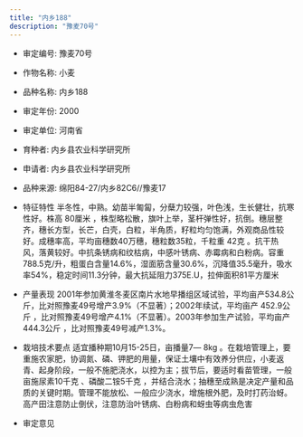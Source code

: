```yaml
---
title: "内乡188"
description: "豫麦70号"
---
```

* 审定编号:  豫麦70号

*  作物名称:  小麦

*  品种名称:  内乡188

*  审定年份:  2000

*  审定单位:  河南省

* 育种者:  内乡县农业科学研究所

*  申请者:  内乡县农业科学研究所

*  品种来源:  绵阳84-27/内乡82C6//豫麦17

*  特征特性
半冬性，中熟。幼苗半匍匐，分蘖力较强，叶色浅，生长健壮，抗寒性好。株高 80厘米 ，株型略松散，旗叶上举，茎杆弹性好，抗倒。穗层整齐，穗长方型，长芒，白壳，白粒，半角质，籽粒均匀饱满，外观商品性较好。成穗率高，平均亩穗数40万穗，穗粒数35粒，千粒重 42克 。抗干热风，落黄较好。中抗条锈病和纹枯病，中感叶锈病、赤霉病和白粉病。容重788.5克/升，粗蛋白含量14.6%，湿面筋含量30.6%，沉降值35.5毫升，吸水率54%，稳定时间11.3分钟，最大抗延阻力375E.U，拉伸面积81平方厘米

*  产量表现
2001年参加黄淮冬麦区南片水地早播组区域试验，平均亩产534.8公斤，比对照豫麦49号增产3.9%（不显著）；2002年续试，平均亩产 452.9公斤 ，比对照豫麦49号增产4.1%（不显著）。2003年参加生产试验，平均亩产444.3公斤 ，比对照豫麦49号减产1.3%。

*  栽培技术要点
适宜播种期10月15-25日，亩播量7― 8kg 。在栽培管理上，要重施农家肥，协调氮、磷、钾肥的用量，保证土壤中有效养分供应，小麦返青、起身阶段，一般不施肥浇水，以控为主；拔节后，要适时看苗管理，一般亩施尿素10千克 、磷酸二铵5千克 ，并结合浇水；抽穗至成熟是决定产量和品质的关键时期。管理不能放松、一般应少浇水，增施根外肥，及时打药治蚜。高产田注意防止倒伏，注意防治叶锈病、白粉病和蚜虫等病虫危害

*  审定意见

